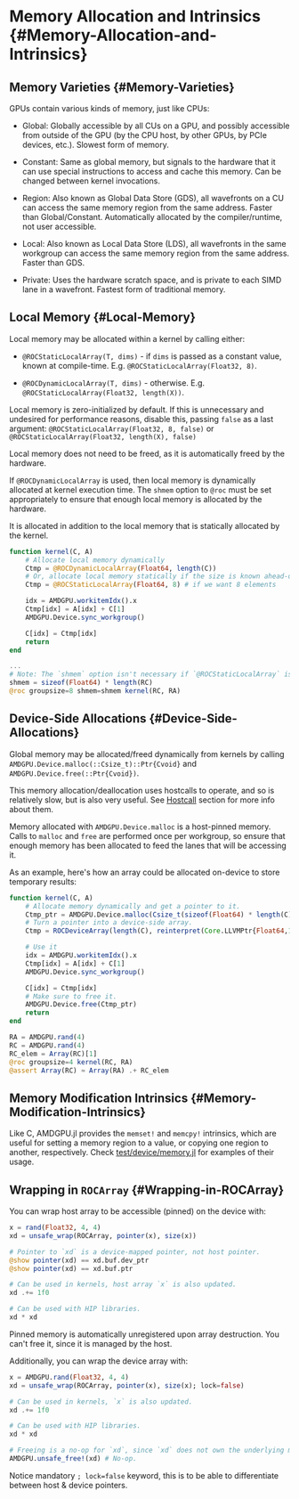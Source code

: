 
# Memory Allocation and Intrinsics {#Memory-Allocation-and-Intrinsics}

## Memory Varieties {#Memory-Varieties}

GPUs contain various kinds of memory, just like CPUs:
- Global:   Globally accessible by all CUs on a GPU, and possibly accessible   from outside of the GPU (by the CPU host, by other GPUs, by PCIe devices,   etc.). Slowest form of memory.
  
- Constant:   Same as global memory, but signals to the hardware that it can use   special instructions to access and cache this memory.   Can be changed between kernel invocations.
  
- Region:   Also known as Global Data Store (GDS), all wavefronts on a CU   can access the same memory region from the same address.   Faster than Global/Constant.   Automatically allocated by the compiler/runtime, not user accessible.
  
- Local:   Also known as Local Data Store (LDS), all wavefronts in the same workgroup   can access the same memory region from the same address.   Faster than GDS.
  
- Private:   Uses the hardware scratch space, and is private to each SIMD lane   in a wavefront.   Fastest form of traditional memory.
  

## Local Memory {#Local-Memory}

Local memory may be allocated within a kernel by calling either:
- `@ROCStaticLocalArray(T, dims)` - if `dims` is passed as a constant value,   known at compile-time.   E.g. `@ROCStaticLocalArray(Float32, 8)`.
  
- `@ROCDynamicLocalArray(T, dims)` - otherwise.   E.g. `@ROCStaticLocalArray(Float32, length(X))`.
  

Local memory is zero-initialized by default. If this is unnecessary and undesired for performance reasons, disable this, passing `false` as a last argument: `@ROCStaticLocalArray(Float32, 8, false)` or `@ROCStaticLocalArray(Float32, length(X), false)`

Local memory does not need to be freed, as it is automatically freed by the hardware.

If `@ROCDynamicLocalArray` is used, then local memory is dynamically allocated at kernel execution time. The `shmem` option to `@roc` must be set appropriately to ensure that enough local memory is allocated by the hardware.

It is allocated in addition to the local memory that is statically allocated by the kernel.

```julia
function kernel(C, A)
    # Allocate local memory dynamically
    Ctmp = @ROCDynamicLocalArray(Float64, length(C))
    # Or, allocate local memory statically if the size is known ahead-of-time
    Ctmp = @ROCStaticLocalArray(Float64, 8) # if we want 8 elements

    idx = AMDGPU.workitemIdx().x
    Ctmp[idx] = A[idx] + C[1]
    AMDGPU.Device.sync_workgroup()

    C[idx] = Ctmp[idx]
    return
end

...
# Note: The `shmem` option isn't necessary if `@ROCStaticLocalArray` is used
shmem = sizeof(Float64) * length(RC)
@roc groupsize=8 shmem=shmem kernel(RC, RA)
```


## Device-Side Allocations {#Device-Side-Allocations}

Global memory may be allocated/freed dynamically from kernels by calling `AMDGPU.Device.malloc(::Csize_t)::Ptr{Cvoid}` and `AMDGPU.Device.free(::Ptr{Cvoid})`.

This memory allocation/deallocation uses hostcalls to operate, and so is relatively slow, but is also very useful. See [Hostcall](/api/hostcall#Hostcall) section for more info about them.

Memory allocated with `AMDGPU.Device.malloc` is a host-pinned memory. Calls to `malloc` and `free` are performed once per workgroup, so ensure that enough memory has been allocated to feed the lanes that will be accessing it.

As an example, here&#39;s how an array could be allocated on-device to store temporary results:

```julia
function kernel(C, A)
    # Allocate memory dynamically and get a pointer to it.
    Ctmp_ptr = AMDGPU.Device.malloc(Csize_t(sizeof(Float64) * length(C)))
    # Turn a pointer into a device-side array.
    Ctmp = ROCDeviceArray(length(C), reinterpret(Core.LLVMPtr{Float64,1}, Ctmp_ptr))

    # Use it
    idx = AMDGPU.workitemIdx().x
    Ctmp[idx] = A[idx] + C[1]
    AMDGPU.Device.sync_workgroup()

    C[idx] = Ctmp[idx]
    # Make sure to free it.
    AMDGPU.Device.free(Ctmp_ptr)
    return
end

RA = AMDGPU.rand(4)
RC = AMDGPU.rand(4)
RC_elem = Array(RC)[1]
@roc groupsize=4 kernel(RC, RA)
@assert Array(RC) ≈ Array(RA) .+ RC_elem
```


## Memory Modification Intrinsics {#Memory-Modification-Intrinsics}

Like C, AMDGPU.jl provides the `memset!` and `memcpy!` intrinsics, which are useful for setting a memory region to a value, or copying one region to another, respectively. Check [test/device/memory.jl](https://github.com/JuliaGPU/AMDGPU.jl/blob/master/test/device/memory.jl) for examples of their usage.

## Wrapping in `ROCArray` {#Wrapping-in-ROCArray}

You can wrap host array to be accessible (pinned) on the device with:

```julia
x = rand(Float32, 4, 4)
xd = unsafe_wrap(ROCArray, pointer(x), size(x))

# Pointer to `xd` is a device-mapped pointer, not host pointer.
@show pointer(xd) == xd.buf.dev_ptr
@show pointer(xd) == xd.buf.ptr

# Can be used in kernels, host array `x` is also updated.
xd .+= 1f0

# Can be used with HIP libraries.
xd * xd
```


Pinned memory is automatically unregistered upon array destruction. You can&#39;t free it, since it is managed by the host.

Additionally, you can wrap the device array with:

```julia
x = AMDGPU.rand(Float32, 4, 4)
xd = unsafe_wrap(ROCArray, pointer(x), size(x); lock=false)

# Can be used in kernels, `x` is also updated.
xd .+= 1f0

# Can be used with HIP libraries.
xd * xd

# Freeing is a no-op for `xd`, since `xd` does not own the underlying memory.
AMDGPU.unsafe_free!(xd) # No-op.
```


Notice mandatory `; lock=false` keyword, this is to be able to differentiate between host &amp; device pointers.
